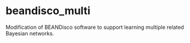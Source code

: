 beandisco_multi
===============

Modification of BEANDisco software to support learning multiple related Bayesian networks.
